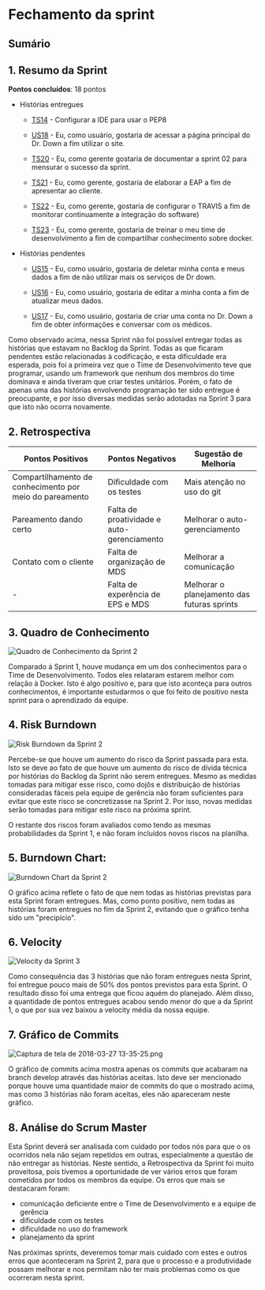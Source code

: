 # Fechamento da sprint

## Sumário

## 1. Resumo da Sprint

__Pontos concluídos__: 18 pontos

- Histórias entregues

  - [TS14](https://github.com/fga-gpp-mds/2018.1-Dr-Down/issues/26) - Configurar a IDE para usar o PEP8

  - [US18](https://github.com/fga-gpp-mds/2018.1-Dr-Down/issues/30) - Eu, como usuário, gostaria de acessar a página principal do Dr. Down a fim utilizar o site.

  - [TS20](https://github.com/fga-gpp-mds/2018.1-Dr-Down/issues/34) - Eu, como gerente gostaria de documentar a sprint 02 para mensurar o sucesso da sprint.

  - [TS21](https://github.com/fga-gpp-mds/2018.1-Dr-Down/issues/10) - Eu, como gerente, gostaria de elaborar a EAP a fim de apresentar ao cliente.

  - [TS22](https://github.com/fga-gpp-mds/2018.1-Dr-Down/issues/35) - Eu, como gerente, gostaria de configurar o TRAVIS a fim de monitorar continuamente a integração do software)

  - [TS23](https://github.com/fga-gpp-mds/2018.1-Dr-Down/issues/37) - Eu, como gerente, gostaria de treinar o meu time de desenvolvimento a fim de compartilhar conhecimento sobre docker.

- Histórias pendentes

  - [US15](https://github.com/fga-gpp-mds/2018.1-Dr-Down/issues/27) - Eu, como usuário, gostaria de deletar minha conta e meus dados a fim de não utilizar mais os serviços de Dr down.

  - [US16](https://github.com/fga-gpp-mds/2018.1-Dr-Down/issues/28) - Eu, como usuário, gostaria de editar a minha conta a fim de atualizar meus dados.

  - [US17](https://github.com/fga-gpp-mds/2018.1-Dr-Down/issues/29) - Eu, como usuário, gostaria de criar uma conta no Dr. Down a fim de obter informações e conversar com os médicos.

Como observado acima, nessa Sprint não foi possível entregar todas as histórias que estavam no Backlog da Sprint. Todas as que ficaram pendentes estão relacionadas à codificação, e esta dificuldade era esperada, pois foi a primeira vez que o Time de Desenvolvimento teve que programar, usando um framework que nenhum dos membros do time dominava e ainda tiveram que criar testes unitários. Porém, o fato de apenas uma das histórias envolvendo programação ter sido entregue é preocupante, e por isso diversas medidas serão adotadas na Sprint 3 para que isto não ocorra novamente.

## 2. Retrospectiva

| Pontos Positivos | Pontos Negativos | Sugestão de Melhoria |
| ----- | ----- | ---- |
| Compartilhamento de conhecimento por meio do pareamento | Dificuldade com os testes | Mais atenção no uso do git |
| Pareamento dando certo | Falta de proatividade e auto-gerenciamento | Melhorar o auto-gerenciamento |
| Contato com o cliente | Falta de organização de MDS | Melhorar a comunicação |
| - | Falta de experência de EPS e MDS | Melhorar o planejamento das futuras sprints |


## 3. Quadro de Conhecimento

![Quadro de Conhecimento da Sprint 2](https://uploaddeimagens.com.br/images/001/345/533/original/Captura_de_tela_de_2018-03-25_22-04-39.png?1522026351)

Comparado à Sprint 1, houve mudança em um dos conhecimentos para o Time de Desenvolvimento. Todos eles relataram estarem melhor com relação à Docker. Isto é algo positivo e, para que isto aconteça para outros conhecimentos, é importante estudarmos o que foi feito de positivo nesta sprint para o aprendizado da equipe.

## 4. Risk Burndown

![Risk Burndown da Sprint 2](https://uploaddeimagens.com.br/images/001/345/587/original/Captura_de_tela_de_2018-03-25_22-33-57.png?1522028120)

Percebe-se que houve um aumento do risco da Sprint passada para esta. Isto se deve ao fato de que houve um aumento do risco de dívida técnica por histórias do Backlog da Sprint não serem entregues. Mesmo as medidas tomadas para mitigar esse risco, como dojôs e distribuição de histórias consideradas fáceis pela equipe de gerência não foram suficientes para evitar que este risco se concretizasse na Sprint 2. Por isso, novas medidas serão tomadas para mitigar este risco na próxima sprint.

O restante dos riscos foram avaliados como tendo as mesmas probabilidades da Sprint 1, e não foram incluídos novos riscos na planilha.

## 5. Burndown Chart:

![Burndown Chart da Sprint 2](https://uploaddeimagens.com.br/images/001/345/516/original/Captura_de_tela_de_2018-03-25_20-46-37.png?1522025923)

O gráfico acima reflete o fato de que nem todas as histórias previstas para esta Sprint foram entregues. Mas, como ponto positivo, nem todas as histórias foram entregues no fim da Sprint 2, evitando que o gráfico tenha sido um "precipício".

## 6. Velocity

![Velocity da Sprint 3](https://uploaddeimagens.com.br/images/001/348/752/full/velocityS3.png?1522205157)

Como consequência das 3 histórias que não foram entregues nesta Sprint, foi entregue pouco mais de 50% dos pontos previstos para esta Sprint. O resultado disso foi uma entrega que ficou aquém do planejado. Além disso, a quantidade de pontos entregues acabou sendo menor do que a da Sprint 1, o que por sua vez baixou a velocity média da nossa equipe.

## 7. Gráfico de Commits

![Captura de tela de 2018-03-27 13-35-25.png](https://uploaddeimagens.com.br/images/001/347/774/original/Captura_de_tela_de_2018-03-27_13-35-25.png?1522168544)

O gráfico de commits acima mostra apenas os commits que acabaram na branch develop através das histórias aceitas. Isto deve ser mencionado porque houve uma quantidade maior de commits do que o mostrado acima, mas como 3 histórias não foram aceitas, eles não apareceram neste gráfico.

## 8. Análise do Scrum Master

Esta Sprint deverá ser analisada com cuidado por todos nós para que o os ocorridos nela não sejam repetidos em outras, especialmente a questão de não entregar as histórias. Neste sentido, a Retrospectiva da Sprint foi muito proveitosa, pois tivemos a oportunidade de ver vários erros que foram cometidos por todos os membros da equipe. Os erros que mais se destacaram foram:
- comunicação deficiente entre o Time de Desenvolvimento e a equipe de gerência
- dificuldade com os testes
- dificuldade no uso do framework
- planejamento da sprint

Nas próximas sprints, deveremos tomar mais cuidado com estes e outros erros que aconteceram na Sprint 2, para que o processo e a produtividade possam melhorar e nos permitam não ter mais problemas como os que ocorreram nesta sprint.
